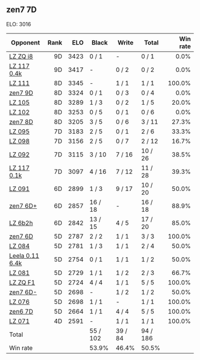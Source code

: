 ## zen7 7D ##

ELO: 3016

Opponent | Rank | ELO | Black | Write | Total | Win rate
---------|-----:|----:|-------|-------|-------|-------:
[LZ ZQ i8](LZ%20ZQ%20i8.md) | 9D | 3423 | 0 / 1 | - | 0 / 1 | 0.0%
[LZ 117 0.4k](LZ%20117%200.4k.md) | 9D | 3417 | - | 0 / 2 | 0 / 2 | 0.0%
[LZ 111](LZ%20111.md) | 8D | 3345 | - | 1 / 1 | 1 / 1 | 100.0%
[zen7 9D](zen7%209D.md) | 8D | 3324 | 0 / 1 | 0 / 3 | 0 / 4 | 0.0%
[LZ 105](LZ%20105.md) | 8D | 3289 | 1 / 3 | 0 / 2 | 1 / 5 | 20.0%
[LZ 102](LZ%20102.md) | 8D | 3253 | 0 / 5 | 0 / 1 | 0 / 6 | 0.0%
[zen7 8D](zen7%208D.md) | 8D | 3205 | 3 / 5 | 0 / 6 | 3 / 11 | 27.3%
[LZ 095](LZ%20095.md) | 7D | 3183 | 2 / 5 | 0 / 1 | 2 / 6 | 33.3%
[LZ 098](LZ%20098.md) | 7D | 3156 | 2 / 5 | 0 / 7 | 2 / 12 | 16.7%
[LZ 092](LZ%20092.md) | 7D | 3115 | 3 / 10 | 7 / 16 | 10 / 26 | 38.5%
[LZ 117 0.1k](LZ%20117%200.1k.md) | 7D | 3097 | 4 / 16 | 7 / 12 | 11 / 28 | 39.3%
[LZ 091](LZ%20091.md) | 6D | 2899 | 1 / 3 | 9 / 17 | 10 / 20 | 50.0%
[zen7 6D+](zen7%206D+.md) | 6D | 2857 | 16 / 18 | - | 16 / 18 | 88.9%
[LZ 6b2h](LZ%206b2h.md) | 6D | 2842 | 13 / 15 | 4 / 5 | 17 / 20 | 85.0%
[zen7 6D](zen7%206D.md) | 5D | 2787 | 2 / 2 | 1 / 1 | 3 / 3 | 100.0%
[LZ 084](LZ%20084.md) | 5D | 2781 | 1 / 3 | 1 / 1 | 2 / 4 | 50.0%
[Leela 0.11 6.4k](Leela%200.11%206.4k.md) | 5D | 2754 | 0 / 1 | 1 / 1 | 1 / 2 | 50.0%
[LZ 081](LZ%20081.md) | 5D | 2729 | 1 / 1 | 1 / 2 | 2 / 3 | 66.7%
[LZ ZQ F1](LZ%20ZQ%20F1.md) | 5D | 2724 | 4 / 4 | 1 / 1 | 5 / 5 | 100.0%
[zen7 6D-](zen7%206D-.md) | 5D | 2698 | - | 1 / 2 | 1 / 2 | 50.0%
[LZ 076](LZ%20076.md) | 5D | 2698 | 1 / 1 | - | 1 / 1 | 100.0%
[zen6 7D](zen6%207D.md) | 5D | 2664 | 1 / 1 | 4 / 4 | 5 / 5 | 100.0%
[LZ 071](LZ%20071.md) | 4D | 2591 | - | 1 / 1 | 1 / 1 | 100.0%
Total | | | 55 / 102 | 39 / 84 | 94 / 186 | 
Win rate| | | 53.9% | 46.4% | 50.5% | 
